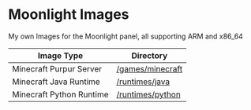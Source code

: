 # Moonlight Images

My own Images for the Moonlight panel, all supporting ARM and x86_64

| Image Type               | Directory                             |
| ------------------------ | ------------------------------------- |
| Minecraft Purpur Server  | [/games/minecraft](/games/minecraft/) |
| Minecraft Java Runtime   | [/runtimes/java](/runtimes/java)      |
| Minecraft Python Runtime | [/runtimes/python](/runtimes/python)  |
